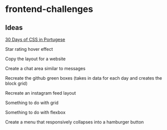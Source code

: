 # frontend-challenges

## Ideas

[30 Days of CSS in Portugese](https://github.com/brewchetta/30-days-of-css)

Star rating hover effect

Copy the layout for a website

Create a chat area similar to messages

Recreate the github green boxes (takes in data for each day and creates the block grid)

Recreate an instagram feed layout

Something to do with grid

Something to do with flexbox

Create a menu that responsively collapses into a hamburger button
